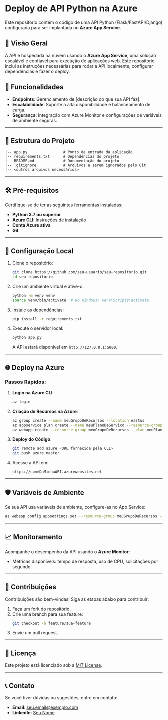 # Deploy de API Python na Azure

Este repositório contém o código de uma API Python (Flask/FastAPI/Django) configurada para ser implantada no **Azure App Service**.

## 🌟 Visão Geral

A API é hospedada na nuvem usando o **Azure App Service**, uma solução escalável e confiável para execução de aplicações web. Este repositório inclui as instruções necessárias para rodar a API localmente, configurar dependências e fazer o deploy.

## 🚀 Funcionalidades

- **Endpoints**: Gerenciamento de [descrição do que sua API faz].
- **Escalabilidade**: Suporte a alta disponibilidade e balanceamento de carga.
- **Segurança**: Integração com Azure Monitor e configurações de variáveis de ambiente seguras.

---

## 📂 Estrutura do Projeto

```
|-- app.py                # Ponto de entrada da aplicação
|-- requirements.txt      # Dependências do projeto
|-- README.md             # Documentação do projeto
|-- .gitignore            # Arquivos a serem ignorados pelo Git
|-- <outros arquivos necessários>
```

---

## 🛠 Pré-requisitos

Certifique-se de ter as seguintes ferramentas instaladas:

- **Python 3.7 ou superior**
- **Azure CLI**: [Instruções de instalação](https://learn.microsoft.com/cli/azure/install-azure-cli)
- **Conta Azure ativa**
- **Git**

---

## 🔧 Configuração Local

1. Clone o repositório:
   ```bash
   git clone https://github.com/seu-usuario/seu-repositorio.git
   cd seu-repositorio
   ```

2. Crie um ambiente virtual e ative-o:
   ```bash
   python -m venv venv
   source venv/bin/activate  # No Windows: venv\Scripts\activate
   ```

3. Instale as dependências:
   ```bash
   pip install -r requirements.txt
   ```

4. Execute o servidor local:
   ```bash
   python app.py
   ```

   A API estará disponível em `http://127.0.0.1:5000`.

---

## 🌐 Deploy na Azure

### Passos Rápidos:
1. **Login na Azure CLI**:
   ```bash
   az login
   ```

2. **Criação de Recursos na Azure**:
   ```bash
   az group create --name meuGrupoDeRecursos --location eastus
   az appservice plan create --name meuPlanoDeServico --resource-group meuGrupoDeRecursos --sku B1 --is-linux
   az webapp create --resource-group meuGrupoDeRecursos --plan meuPlanoDeServico --name nomeDaMinhaAPI --runtime "PYTHON:3.9"
   ```

3. **Deploy do Código**:
   ```bash
   git remote add azure <URL fornecida pela CLI>
   git push azure master
   ```

4. Acesse a API em:
   ```
   https://nomeDaMinhaAPI.azurewebsites.net
   ```

---

## 🛡 Variáveis de Ambiente

Se sua API usa variáveis de ambiente, configure-as no App Service:
```bash
az webapp config appsettings set --resource-group meuGrupoDeRecursos --name nomeDaMinhaAPI --settings CHAVE=VALOR
```

---

## 📈 Monitoramento

Acompanhe o desempenho da API usando o **Azure Monitor**:
- Métricas disponíveis: tempo de resposta, uso de CPU, solicitações por segundo.

---

## 🤝 Contribuições

Contribuições são bem-vindas! Siga as etapas abaixo para contribuir:

1. Faça um fork do repositório.
2. Crie uma branch para sua feature:
   ```bash
   git checkout -b feature/sua-feature
   ```
3. Envie um pull request.

---

## 📄 Licença

Este projeto está licenciado sob a [MIT License](LICENSE).

---

## 📞 Contato

Se você tiver dúvidas ou sugestões, entre em contato:

- **Email**: seu.email@exemplo.com
- **LinkedIn**: [Seu Nome](https://linkedin.com/in/seu-perfil)
